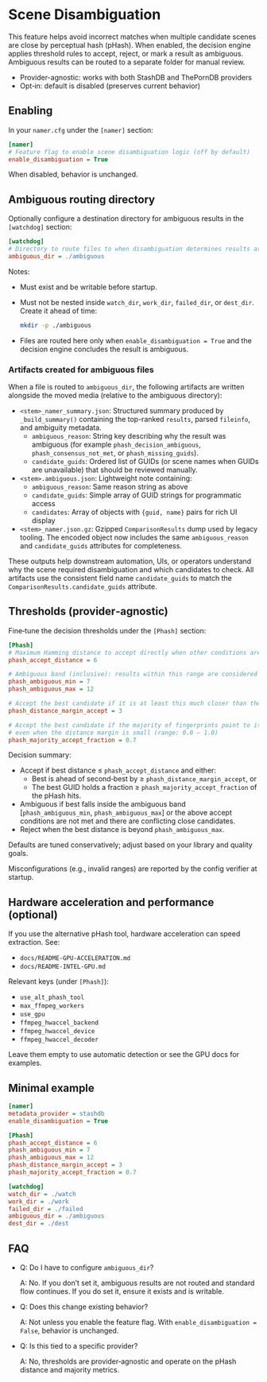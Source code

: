 # Scene Disambiguation

This feature helps avoid incorrect matches when multiple candidate scenes are close by perceptual hash (pHash). When enabled, the decision engine applies threshold rules to accept, reject, or mark a result as ambiguous. Ambiguous results can be routed to a separate folder for manual review.

- Provider-agnostic: works with both StashDB and ThePornDB providers
- Opt‑in: default is disabled (preserves current behavior)

## Enabling

In your `namer.cfg` under the `[namer]` section:

```ini
[namer]
# Feature flag to enable scene disambiguation logic (off by default)
enable_disambiguation = True
```

When disabled, behavior is unchanged.

## Ambiguous routing directory

Optionally configure a destination directory for ambiguous results in the `[watchdog]` section:

```ini
[watchdog]
# Directory to route files to when disambiguation determines results are ambiguous
ambiguous_dir = ./ambiguous
```

Notes:
- Must exist and be writable before startup.
- Must not be nested inside `watch_dir`, `work_dir`, `failed_dir`, or `dest_dir`.
  Create it ahead of time:
  
  ```bash
  mkdir -p ./ambiguous
  ```
- Files are routed here only when `enable_disambiguation = True` and the decision engine concludes the result is ambiguous.

### Artifacts created for ambiguous files

When a file is routed to `ambiguous_dir`, the following artifacts are written alongside the moved media (relative to the ambiguous directory):

- `<stem>_namer_summary.json`: Structured summary produced by `_build_summary()` containing the top-ranked `results`, parsed `fileinfo`, and ambiguity metadata.
  - `ambiguous_reason`: String key describing why the result was ambiguous (for example `phash_decision_ambiguous`, `phash_consensus_not_met`, or `phash_missing_guids`).
  - `candidate_guids`: Ordered list of GUIDs (or scene names when GUIDs are unavailable) that should be reviewed manually.
- `<stem>.ambiguous.json`: Lightweight note containing:
  - `ambiguous_reason`: Same reason string as above
  - `candidate_guids`: Simple array of GUID strings for programmatic access
  - `candidates`: Array of objects with `{guid, name}` pairs for rich UI display
- `<stem>_namer.json.gz`: Gzipped `ComparisonResults` dump used by legacy tooling. The encoded object now includes the same `ambiguous_reason` and `candidate_guids` attributes for completeness.

These outputs help downstream automation, UIs, or operators understand why the scene required disambiguation and which candidates to check. All artifacts use the consistent field name `candidate_guids` to match the `ComparisonResults.candidate_guids` attribute.

## Thresholds (provider‑agnostic)

Fine‑tune the decision thresholds under the `[Phash]` section:

```ini
[Phash]
# Maximum Hamming distance to accept directly when other conditions are met
phash_accept_distance = 6

# Ambiguous band (inclusive): results within this range are considered weak signals
phash_ambiguous_min = 7
phash_ambiguous_max = 12

# Accept the best candidate if it is at least this much closer than the second‑best
phash_distance_margin_accept = 3

# Accept the best candidate if the majority of fingerprints point to its GUID
# even when the distance margin is small (range: 0.0 – 1.0)
phash_majority_accept_fraction = 0.7
```

Decision summary:
- Accept if best distance ≤ `phash_accept_distance` and either:
  - Best is ahead of second‑best by ≥ `phash_distance_margin_accept`, or
  - The best GUID holds a fraction ≥ `phash_majority_accept_fraction` of the pHash hits.
- Ambiguous if best falls inside the ambiguous band [`phash_ambiguous_min`, `phash_ambiguous_max`] or the above accept conditions are not met and there are conflicting close candidates.
- Reject when the best distance is beyond `phash_ambiguous_max`.

Defaults are tuned conservatively; adjust based on your library and quality goals.

Misconfigurations (e.g., invalid ranges) are reported by the config verifier at startup.

## Hardware acceleration and performance (optional)

If you use the alternative pHash tool, hardware acceleration can speed extraction. See:

- `docs/README-GPU-ACCELERATION.md`
- `docs/README-INTEL-GPU.md`

Relevant keys (under `[Phash]`):

- `use_alt_phash_tool`
- `max_ffmpeg_workers`
- `use_gpu`
- `ffmpeg_hwaccel_backend`
- `ffmpeg_hwaccel_device`
- `ffmpeg_hwaccel_decoder`

Leave them empty to use automatic detection or see the GPU docs for examples.

## Minimal example

```ini
[namer]
metadata_provider = stashdb
enable_disambiguation = True

[Phash]
phash_accept_distance = 6
phash_ambiguous_min = 7
phash_ambiguous_max = 12
phash_distance_margin_accept = 3
phash_majority_accept_fraction = 0.7

[watchdog]
watch_dir = ./watch
work_dir = ./work
failed_dir = ./failed
ambiguous_dir = ./ambiguous
dest_dir = ./dest
```

## FAQ

- Q: Do I have to configure `ambiguous_dir`?
  
  A: No. If you don’t set it, ambiguous results are not routed and standard flow continues. If you do set it, ensure it exists and is writable.

- Q: Does this change existing behavior?
  
  A: Not unless you enable the feature flag. With `enable_disambiguation = False`, behavior is unchanged.

- Q: Is this tied to a specific provider?
  
  A: No, thresholds are provider‑agnostic and operate on the pHash distance and majority metrics.
